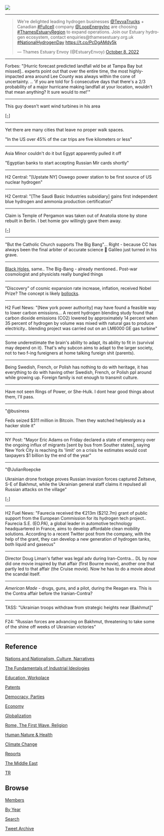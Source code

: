 <img src="https://drive.google.com/uc?export=view&id=1B2wf9R7AMH1d7Vw6e2mucLbIQ5NSjir7"/>

---

<blockquote class="twitter-tweet"><p lang="en" dir="ltr">We&#39;re delighted leading hydrogen businesses <a href="https://twitter.com/TevvaTrucks?ref_src=twsrc%5Etfw">@TevvaTrucks</a> + Canadian <a href="https://twitter.com/hashtag/Fullcell?src=hash&amp;ref_src=twsrc%5Etfw">#Fullcell</a> company <a href="https://twitter.com/LoopEnergyInc?ref_src=twsrc%5Etfw">@LoopEnergyInc</a> are choosing <a href="https://twitter.com/hashtag/ThamesEstuaryRegion?src=hash&amp;ref_src=twsrc%5Etfw">#ThamesEstuaryRegion</a> to expand operations. Join our Estuary hydrogen ecosystem, contact enquiries@thamesestuary.org.uk <a href="https://twitter.com/hashtag/NationalHydrogenDay?src=hash&amp;ref_src=twsrc%5Etfw">#NationalHydrogenDay</a> <a href="https://t.co/PcDgAMdy5k">https://t.co/PcDgAMdy5k</a></p>&mdash; Thames Estuary Envoy (@EstuaryEnvoy) <a href="https://twitter.com/EstuaryEnvoy/status/1578777443355140100?ref_src=twsrc%5Etfw">October 8, 2022</a></blockquote> <script async src="https://platform.twitter.com/widgets.js" charset="utf-8"></script>

---

Forbes: "[Hurric forecast predicted landfall wld be at Tampa Bay but
missed].. experts point out that over the entire time, the most
highly-impacted area around Lee County was always within the cone of
uncertainty. .. 'if you are told for 5 consecutive days that there's a
2/3 probability of a major hurricane making landfall at your location,
wouldn't that mean anything? It sure would to me!'"

---

This guy doesn't want wind turbines in his area

[[-]](https://youtu.be/JX4iGBa3iE8?t=38)

---

Yet there are many cities that leave no proper walk spaces. 

"In the US over 45% of the car trips are five kilometers or less"

---

Asia Minor couldn't do it but Egypt apparently pulled it off

"Egyptian banks to start accepting Russian Mir cards shortly"

---

H2 Central: "[Upstate NY] Oswego power station to be first source of
US nuclear hydrogen"

---

H2 Central: "[The Saudi Basic Industries subsidiary] gains first
independent blue hydrogen and ammonia production certification"

---

Claim is Temple of Pergamon was taken out of Anatolia stone by stone
rebuilt in Berlin.  I bet homie gov willingly gave them away.

[[-]](https://youtu.be/C8M4i9fvq1M?t=791)

---

"But the Catholic Church supports The Big Bang"... Right - because CC
has always been the final arbiter of accurate science 🤨 Galileo just
turned in his grave.


---

[Black Holes](2022/08/black-holes.html), same.. The Big-Bang - already
mentioned.. Post-war cosmologist and physicists really bungled things 

---

"Discovery" of cosmic expansion rate increase, inflation, received
Nobel Prize? The concept is likely [bollocks](2022/08/dark-energy.html).

---

H2 Fuel News: "[New york power authority] may have found a feasible
way to lower carbon emissions... A recent hydrogen blending study
found that carbon dioxide emissions (CO2) lowered by approximately 14
percent when 35 percent of hydrogen by volume was mixed with natural
gas to produce electricity.. blending project was carried out on an
LM6000 GE gas turbine"

---

Some underestimate the brain's ability to adapt, its ability to fit in
(survival may depend on it). That's why subcon aims to adapt to the
larger society, not to two f-ing fureigners at home talking fureign
shit (parents).

---

Being Swedish, French, or Polish has nothing to do with heritage, it
has everything to do with having other Swedish, French, or Polish ppl
around while growing up. Foreign family is not enough to transmit
culture.

---

Have not seen Rings of Power, or She-Hulk. I dont hear good things
about them, I'll pass.

---

"@business

Feds seized $311 million in Bitcoin. Then they watched helplessly as a
hacker stole it"

---

NY Post: "Mayor Eric Adams on Friday declared a state of emergency
over the ongoing influx of migrants [sent by bus from Souther states],
saying New York City is reaching its 'limit' on a crisis he estimates
would cost taxpayers $1 billion by the end of the year"

---

"@JulianRoepcke

Ukrainian drone footage proves Russian invasion forces captured
Zeitseve, S-E of Bakhmut, while the Ukrainian general staff claims it
repulsed all Russian attacks on the village"

[[-]](https://pbs.twimg.com/media/FedyOH6XwAMrUH-?format=jpg&name=small)

---

H2 Fuel News: "Faurecia received the €213m ($212.7m) grant of public
support from the European Commission for its hydrogen tech project..
Faurecia S.E. (EO.PA), a global leader in automotive technology
headquartered in France, aims to develop affordable clean mobility
solutions. According to a recent Twitter post from the company, with
the help of the grant, they can develop a new generation of hydrogen
tanks, both liquid and gaseous"

---

Director Doug Liman's father was legal adv during Iran-Contra... DL by
now did one movie inspired by that affair (first Bourne movie),
another one that partly led to that affair (the Cruise movie). Now he
has to do a movie about the scandal itself.

---

*American Made* - drugs, guns, and a pilot, during the Reagan
era. This is the Contra affair before the Iranian-Contra?

---

TASS: "Ukrainian troops withdraw from strategic heights near [Bakhmut]"

---

F24: "Russian forces are advancing on Bakhmut, threatening to take
some of the shine off weeks of Ukrainian victories"

---

## Reference

[Nations and Nationalism, Culture, Narratives](2013/02/nations-and-nationalism.html)

[The Fundamentals of Industrial Ideologies](2011/04/fundamentals-of-industrial-ideologies.html)

[Education, Workplace](2017/09/education-workplace.html)

[Patents](2018/09/patents.html)

[Democracy, Parties](2016/11/democracy.html)

[Economy](2018/05/economy.html)

[Globalization](2018/09/globalization.html)

[Rome, The First Wave, Religion](2017/12/rome.html)

[Human Nature & Health](2020/07/human-nature.html)

[Climate Change](2018/12/climate.html)

[Reports](2019/05/reports.html)

[The Middle East](2019/07/middleeast.html)

[TR](../tr)

## Browse

[Members](2022/08/members.html)

[By Year](years.html)

[Search](search.html)

[Tweet Archive](tweets/index.html)


